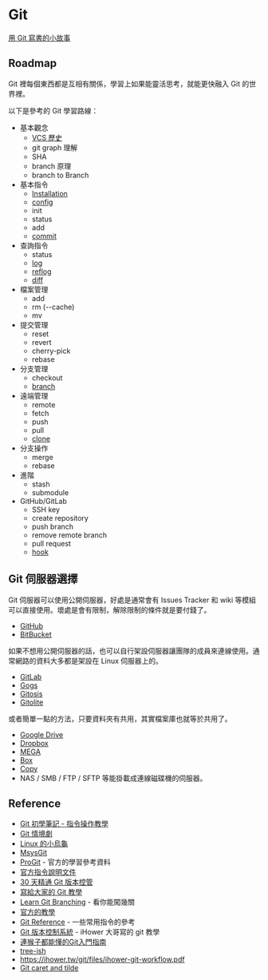 Git
===

[用 Git 寫書的小故事](story.md)

Roadmap
-------

Git 裡每個東西都是互相有關係，學習上如果能靈活思考，就能更快融入 Git 的世界裡。

以下是參考的 Git 學習路線：

* 基本觀念
  * [VCS 歷史](/vcs/README.md)
  * git graph 理解
  * SHA
  * branch 原理
  * branch to Branch
* 基本指令
  * [Installation](installation.md)
  * [config](config.md)
  * init
  * status
  * add
  * [commit](commit.md)
* 查詢指令
  * status
  * [log](log.md)
  * [reflog](reflog.md)
  * [diff](diff.md)
* 檔案管理
  * add
  * rm (--cache)
  * mv
* 提交管理
  * reset
  * revert
  * cherry-pick
  * rebase
* 分支管理
  * checkout
  * [branch](branch.md)
* 遠端管理
  * remote
  * fetch
  * push
  * pull
  * [clone](clone.md)
* 分支操作
  * merge
  * rebase
* 進階
  * stash
  * submodule
* GitHub/GitLab
  * SSH key
  * create repository
  * push branch
  * remove remote branch
  * pull request
  * [hook](hook.md)

Git 伺服器選擇
-------------

Git 伺服器可以使用公開伺服器，好處是通常會有 Issues Tracker 和 wiki 等模組可以直接使用。壞處是會有限制，解除限制的條件就是要付錢了。

* [GitHub](github.md)
* [BitBucket](bitbucket.md)

如果不想用公開伺服器的話，也可以自行架設伺服器讓團隊的成員來連線使用。通常網路的資料大多都是架設在 Linux 伺服器上的。

* [GitLab](https://about.gitlab.com/)
* [Gogs](https://try.gogs.io/)
* [Gitosis](http://git-scm.com/book/en/Git-on-the-Server-Gitosis)
* [Gitolite](http://git-scm.com/book/en/Git-on-the-Server-Gitolite)

或者簡單一點的方法，只要資料夾有共用，其實檔案庫也就等於共用了。

* [Google Drive](https://drive.google.com/)
* [Dropbox](https://www.dropbox.com/)
* [MEGA](https://mega.co.nz/)
* [Box](https://www.box.com/)
* [Copy](https://www.copy.com/)
* NAS / SMB / FTP / SFTP 等能掛載成連線磁碟機的伺服器。

Reference
---------

* [Git 初學筆記 - 指令操作教學](http://blog.longwin.com.tw/2009/05/git-learn-initial-command-2009/)
* [Git 情境劇](http://blog.gogojimmy.net/2012/02/29/git-scenario/)
* [Linux 的小烏龜](http://rabbitvcs.org/)
* [MsysGit](http://msysgit.github.io/)
* [ProGit](http://git-scm.com/book) - 官方的學習參考資料
* [官方指令說明文件](https://www.kernel.org/pub/software/scm/git/docs/)
* [30 天精通 Git 版本控管](https://github.com/doggy8088/Learn-Git-in-30-days)
* [寫給大家的 Git 教學](http://littleb.tc/slides/2012/everyone/git.html#slide-0)
* [Learn Git Branching](http://pcottle.github.io/learnGitBranching/) - 看你能闖幾關
* [官方的教學](https://try.github.io/levels/1/challenges/1)
* [Git Reference](http://gitref.org/) - 一些常用指令的參考
* [Git 版本控制系統](http://ihower.tw/git/) - iHower 大哥寫的 git 教學
* [連猴子都能懂的Git入門指南](http://backlogtool.com/git-guide/tw/)
* [tree-ish](http://stackoverflow.com/questions/4044368/what-does-tree-ish-mean-in-git)
* https://ihower.tw/git/files/ihower-git-workflow.pdf
* [Git caret and tilde](http://www.paulboxley.com/blog/2011/06/git-caret-and-tilde)
